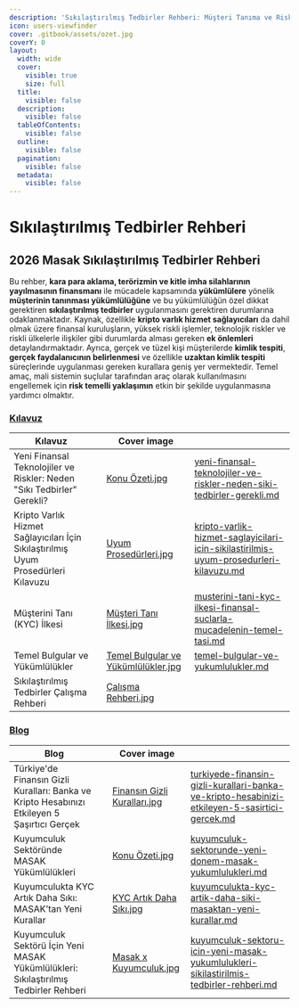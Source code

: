```yaml
---
description: 'Sıkılaştırılmış Tedbirler Rehberi: Müşteri Tanıma ve Risk Yönetimi'
icon: users-viewfinder
cover: .gitbook/assets/ozet.jpg
coverY: 0
layout:
  width: wide
  cover:
    visible: true
    size: full
  title:
    visible: false
  description:
    visible: false
  tableOfContents:
    visible: false
  outline:
    visible: false
  pagination:
    visible: false
  metadata:
    visible: false
---
```


# Sıkılaştırılmış Tedbirler Rehberi

## 2026 Masak Sıkılaştırılmış Tedbirler Rehberi

Bu rehber, **kara para aklama, terörizmin ve kitle imha silahlarının yayılmasının finansmanı** ile mücadele kapsamında **yükümlülere** yönelik **müşterinin tanınması yükümlülüğüne** ve bu yükümlülüğün özel dikkat gerektiren **sıkılaştırılmış tedbirler** uygulanmasını gerektiren durumlarına odaklanmaktadır. Kaynak, özellikle **kripto varlık hizmet sağlayıcıları** da dahil olmak üzere finansal kuruluşların, yüksek riskli işlemler, teknolojik riskler ve riskli ülkelerle ilişkiler gibi durumlarda alması gereken **ek önlemleri** detaylandırmaktadır. Ayrıca, gerçek ve tüzel kişi müşterilerde **kimlik tespiti**, **gerçek faydalanıcının belirlenmesi** ve özellikle **uzaktan kimlik tespiti** süreçlerinde uygulanması gereken kurallara geniş yer vermektedir. Temel amaç, mali sistemin suçlular tarafından araç olarak kullanılmasını engellemek için **risk temelli yaklaşımın** etkin bir şekilde uygulanmasına yardımcı olmaktır.

### [Kılavuz](kilavuz/)

<table data-view="cards"><thead><tr><th>Kılavuz</th><th data-hidden></th><th data-hidden data-card-cover data-type="image">Cover image</th><th data-hidden data-card-target data-type="content-ref"></th></tr></thead><tbody><tr><td>Yeni Finansal Teknolojiler ve Riskler: Neden "Sıkı Tedbirler" Gerekli?</td><td></td><td><a href=".gitbook/assets/Konu Özeti.jpg">Konu Özeti.jpg</a></td><td><a href="kilavuz/yeni-finansal-teknolojiler-ve-riskler-neden-siki-tedbirler-gerekli.md">yeni-finansal-teknolojiler-ve-riskler-neden-siki-tedbirler-gerekli.md</a></td></tr><tr><td>Kripto Varlık Hizmet Sağlayıcıları İçin Sıkılaştırılmış Uyum Prosedürleri Kılavuzu</td><td></td><td><a href=".gitbook/assets/Uyum Prosedürleri.jpg">Uyum Prosedürleri.jpg</a></td><td><a href="kilavuz/kripto-varlik-hizmet-saglayicilari-icin-sikilastirilmis-uyum-prosedurleri-kilavuzu.md">kripto-varlik-hizmet-saglayicilari-icin-sikilastirilmis-uyum-prosedurleri-kilavuzu.md</a></td></tr><tr><td>Müşterini Tanı (KYC) İlkesi</td><td></td><td><a href="kilavuz/.gitbook/assets/Müşteri Tanı İlkesi.jpg">Müşteri Tanı İlkesi.jpg</a></td><td><a href="musterini-tani-kyc-ilkesi-finansal-suclarla-mucadelenin-temel-tasi.md">musterini-tani-kyc-ilkesi-finansal-suclarla-mucadelenin-temel-tasi.md</a></td></tr><tr><td>Temel Bulgular ve Yükümlülükler</td><td></td><td><a href=".gitbook/assets/Temel Bulgular ve Yükümlülükler.jpg">Temel Bulgular ve Yükümlülükler.jpg</a></td><td><a href="kilavuz/temel-bulgular-ve-yukumlulukler.md">temel-bulgular-ve-yukumlulukler.md</a></td></tr><tr><td>Sıkılaştırılmış Tedbirler Çalışma Rehberi</td><td></td><td><a href=".gitbook/assets/Çalışma Rehberi.jpg">Çalışma Rehberi.jpg</a></td><td></td></tr></tbody></table>

### [Blog](blog/)

<table data-view="cards"><thead><tr><th>Blog</th><th data-hidden></th><th data-hidden data-card-cover data-type="image">Cover image</th><th data-hidden data-card-target data-type="content-ref"></th></tr></thead><tbody><tr><td>Türkiye'de Finansın Gizli Kuralları: Banka ve Kripto Hesabınızı Etkileyen 5 Şaşırtıcı Gerçek</td><td></td><td><a href=".gitbook/assets/Finansın Gizli Kuralları.jpg">Finansın Gizli Kuralları.jpg</a></td><td><a href="blog/turkiyede-finansin-gizli-kurallari-banka-ve-kripto-hesabinizi-etkileyen-5-sasirtici-gercek.md">turkiyede-finansin-gizli-kurallari-banka-ve-kripto-hesabinizi-etkileyen-5-sasirtici-gercek.md</a></td></tr><tr><td>Kuyumculuk Sektöründe MASAK Yükümlülükleri</td><td></td><td><a href=".gitbook/assets/Konu Özeti.jpg">Konu Özeti.jpg</a></td><td><a href="blog/kuyumculuk-sektorunde-yeni-donem-masak-yukumlulukleri.md">kuyumculuk-sektorunde-yeni-donem-masak-yukumlulukleri.md</a></td></tr><tr><td>Kuyumculukta KYC Artık Daha Sıkı: MASAK’tan Yeni Kurallar</td><td></td><td><a href=".gitbook/assets/KYC Artık Daha Sıkı.jpg">KYC Artık Daha Sıkı.jpg</a></td><td><a href="blog/kuyumculukta-kyc-artik-daha-siki-masaktan-yeni-kurallar.md">kuyumculukta-kyc-artik-daha-siki-masaktan-yeni-kurallar.md</a></td></tr><tr><td>Kuyumculuk Sektörü İçin Yeni MASAK Yükümlülükleri: Sıkılaştırılmış Tedbirler Rehberi</td><td></td><td><a href=".gitbook/assets/Masak x Kuyumculuk.jpg">Masak x Kuyumculuk.jpg</a></td><td><a href="blog/kuyumculuk-sektoru-icin-yeni-masak-yukumlulukleri-sikilastirilmis-tedbirler-rehberi.md">kuyumculuk-sektoru-icin-yeni-masak-yukumlulukleri-sikilastirilmis-tedbirler-rehberi.md</a></td></tr></tbody></table>
